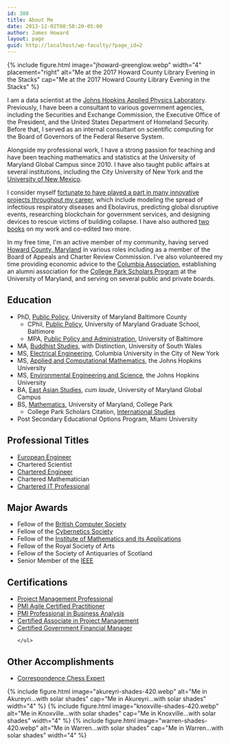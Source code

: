 ```yaml
---
id: 388
title: About Me
date: 2013-12-02T00:50:20-05:00
author: James Howard
layout: page
guid: http://localhost/wp-faculty/?page_id=2
---
```


{% include figure.html image="jhoward-greenglow.webp" width="4" placement="right"
   alt="Me at the 2017 Howard County Library Evening in the Stacks"
   cap="Me at the 2017 Howard County Library Evening in the Stacks" %}

I am a data scientist at the [Johns
Hopkins Applied Physics Laboratory](http://www.jhuapl.edu/).
Previously, I have been a
consultant to various government agencies, including the Securities
and Exchange Commission, the Executive Office of the President, and
the United States Department of Homeland Security. Before that,
I served as an internal consultant on scientific computing
for the Board of Governors of the Federal Reserve System.

Alongside my professional work, I have a strong passion for teaching
and have been teaching mathematics and statistics at the University
of Maryland Global Campus since 2010. I have also taught public
affairs at several institutions, including the City University of
New York and the 
[University of New Mexico](https://jphoward.people.unm.edu/).

I consider myself [fortunate to have played a part in many innovative
projects throughout my career](/scholarship), which include modeling
the spread of infectious respiratory diseases and Ebolavirus,
predicting global disruptive events, researching blockchain for
government services, and designing devices to rescue victims of
building collapse. I have also authored [two books](/books/) on my
work and co-edited two more.

In my free time, I'm an active member of my community, having served
[Howard County, Maryland](/service/howard-county) in various roles
including as a member of the Board of Appeals and Charter Review
Commission. I've also volunteered my time providing economic advice
to the [Columbia Association](http://www.columbiaassociation.com/),
establishing an alumni association for the [College Park Scholars
Program](https://www.scholars.umd.edu/) at the University of Maryland,
and serving on several public and private boards.

## Education

* PhD, [Public Policy](/assets/docs/UMBC-PHD-POLICY.pdf), University of Maryland Baltimore County
    * CPhil, [Public Policy](/assets/docs/JHoward-UMBC-CPhil.pdf), University of Maryland Graduate School, Baltimore
    * MPA, [Public Policy and Administration](/assets/docs/JHoward-MPA-PPA.pdf), University of Baltimore
* MA, [Buddhist Studies](/assets/docs/JHoward-MA-USW.pdf), with Distinction, University of South Wales
* MS, [Electrical Engineering](/assets/docs/JHoward-MS-Columbia.pdf), Columbia University in the City of New York
* MS, [Applied and Computational Mathematics](/assets/docs/JHoward-JHU-MS-ACM.pdf), the Johns Hopkins University
* MS, [Environmental Engineering and Science](/assets/docs/JHU-MS-EES.pdf), the Johns Hopkins University
* BA, [East Asian Studies](/assets/docs/UMGC-BA-EAS.pdf), _cum laude_, University of Maryland Global Campus
* BS, [Mathematics](/assets/docs/JHoward-BS-Math.pdf), University of Maryland, College Park
    * College Park Scholars Citation, [International Studies](/assets/docs/JHoward-UMD-CPS.pdf)
* Post Secondary Educational Options Program, Miami University

<div class="row">
  <div class="col-12 col-md-6">
    <h2 id="professional-titles">Professional Titles</h2>
    <ul>
      <li><a href="/assets/docs/JHoward-EURING.pdf">European Engineer</a></li>
      <li>Chartered Scientist</li> 
      <li><a href="/assets/docs/JHoward-ECUK-CEng.pdf">Chartered Engineer</a></li>
    <li>Chartered Mathematician</li>
      <li><a href="/assets/docs/JHoward-FBCS.pdf">Chartered IT Professional</a></li>
    </ul>
  </div>
  <div class="col-12 col-md-6">
    <h2 id="major-awards">Major Awards</h2>
    <ul>
      <li>Fellow of the <a href="/assets/docs/JHoward-FBCS.pdf">British Computer Society</a></li>
      <li>Fellow of the <a href="/assets/docs/JHoward-FCybS.pdf">Cybernetics Society</a></li>
      <li>Fellow of the <a href="/assets/docs/JHoward-IMA-FIMA.pdf">Institute of Mathematics and its Applications</a></li>
      <li>Fellow of the Royal Society of Arts</li>
      <li>Fellow of the Society of Antiquaries of Scotland</li>
      <li>Senior Member of the <a href="/assets/docs/JHoward-IEEE-SM-2025.pdf">IEEE</a></li>
    </ul>
  </div>
</div>

<div class="row">
  <div class="col-12 col-md-6">
    <h2 id="certifications">Certifications</h2>
    <ul>
      <li><a href="/assets/docs/certifications/JHoward-PMI-PMP.pdf">Project Management Professional</a></li>
      <li><a href="/assets/docs/certifications/JHoward-PMI-ACP.pdf">PMI Agile Certified Practitioner</a></li>
      <li><a href="/assets/docs/certifications/JHoward-PMI-PBA.pdf">PMI Professional in Business Analysis</a></li>
      <li><a href="/assets/docs/certifications/JHoward-PMI-CAPM.pdf">Certified Associate in Project Management</a></li>
      <li><a href="https://www.credly.com/badges/9b7ead19-ed5d-46f0-8aec-6c99d230e049/public_url">Certified Government Financial Manager</a></li>

    </ul>
  </div>
  <div class="col-12 col-md-6">
    <h2 id="other-accomplishments">Other Accomplishments</h2>
    <ul>
      <li><a href="/assets/docs/jhoward-iccf-cce.pdf">Correspondence Chess Expert</a></li>
    </ul>
  </div>
</div>


{% include figure.html image="akureyri-shades-420.webp" alt="Me in Akureyri...with solar shades"
   cap="Me in Akureyri...with solar shades" width="4" %}
{% include figure.html image="knoxville-shades-420.webp" alt="Me in Knoxville...with solar shades"
   cap="Me in Knoxville...with solar shades" width="4" %}
{% include figure.html image="warren-shades-420.webp" alt="Me in Warren...with solar shades"
   cap="Me in Warren...with solar shades" width="4" %}
